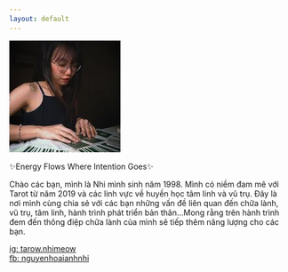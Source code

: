 ```yaml
---
layout: default
---
```


![Banner](assets/nhi.jpg)


✨Energy Flows Where Intention Goes✨

Chào các bạn, mình là Nhi mình sinh năm 1998. Mình có niềm đam mê với Tarot từ năm 2019 và các linh vực về huyền học tâm linh và vũ trụ. Đây là nơi mình cùng chia sẻ với các bạn những vấn đề liên quan đến chữa lành, vũ trụ, tâm linh, hành trình phát triển bản thân…Mong rằng trên hành trình đem đến thông điệp chữa lành của mình sẽ tiếp thêm năng lượng cho các bạn.

[ig: tarow.nhimeow](https://instagram.com/tarot.nhimeow)  
[fb: nguyenhoaianhnhi](http://fb.com/nguyenhoaianhnhi)
